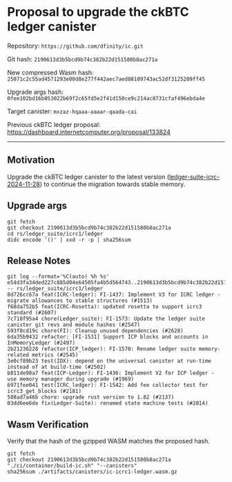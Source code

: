 # Proposal to upgrade the ckBTC ledger canister

Repository: `https://github.com/dfinity/ic.git`

Git hash: `2190613d3b5bcd9b74c382b22d151580b8ac271a`

New compressed Wasm hash: `25071c2c55ad4571293e00d8e277f442aec7aed88109743ac52df3125209ff45`

Upgrade args hash: `0fee102bd16b053022b69f2c65fd5e2f41d150ce9c214ac8731cfaf496ebda4e`

Target canister: `mxzaz-hqaaa-aaaar-qaada-cai`

Previous ckBTC ledger proposal: https://dashboard.internetcomputer.org/proposal/133824

---

## Motivation

Upgrade the ckBTC ledger canister to the latest version ([ledger-suite-icrc-2024-11-28](https://github.com/dfinity/ic/releases/tag/ledger-suite-icrc-2024-11-28)) to continue the migration towards stable memory.


## Upgrade args

```
git fetch
git checkout 2190613d3b5bcd9b74c382b22d151580b8ac271a
cd rs/ledger_suite/icrc1/ledger
didc encode '()' | xxd -r -p | sha256sum
```

## Release Notes

```
git log --format='%C(auto) %h %s' e54d3fa34ded227c885d04e64505fa4b5d564743..2190613d3b5bcd9b74c382b22d151580b8ac271a -- rs/ledger_suite/icrc1/ledger
8d726cc67a feat(ICRC-ledger): FI-1437: Implement V3 for ICRC ledger - migrate allowances to stable structures (#1513)
f68da752b5 feat(ICRC-Rosetta): updated rosetta to support icrc3 standard (#2607)
7c718f95a4 chore(Ledger_suite): FI-1573: Update the ledger suite canister git revs and module hashes (#2547)
593f0cd19c chore(FI): Cleanup unused dependencies (#2628)
6da35b9432 refactor: [FI-1531] Support ICP blocks and accounts in InMemoryLedger (#2497)
2b21236228 refactor(ICP_ledger): FI-1570: Rename ledger suite memory-related metrics (#2545)
3e0cf89b23 test(IDX): depend on the universal canister at run-time instead of at build-time (#2502)
b811de98a7 feat(ICP-Ledger): FI-1436: Implement V2 for ICP ledger - use memory manager during upgrade (#1969)
6971fee041 test(ICRC_ledger): FI-1542: Add fee collector test for icrc3_get_blocks (#2181)
588ad7a46b chore: upgrade rust version to 1.82 (#2137)
03dd6ee6de fix(Ledger-Suite): renamed state machine tests (#2014)
 ```

## Wasm Verification

Verify that the hash of the gzipped WASM matches the proposed hash.

```
git fetch
git checkout 2190613d3b5bcd9b74c382b22d151580b8ac271a
"./ci/container/build-ic.sh" "--canisters"
sha256sum ./artifacts/canisters/ic-icrc1-ledger.wasm.gz
```
